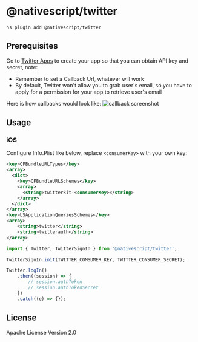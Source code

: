 # @nativescript/twitter

```cli
ns plugin add @nativescript/twitter
```

## Prerequisites

Go to [Twitter Apps](https://apps.twitter.com/) to create your app so that you can obtain API key and secret, note:

- Remember to set a Callback Url, whatever will work
- By default, Twitter won't allow you to grab user's email, so you have to apply for a permission for your app to retrieve user's email

Here is how callbacks would look like:
![callback screenshot](https://github.com/NativeScript/plugins/raw/main/packages/twitter/assets/images/callback.png)

## Usage

### iOS

Configure Info.Plist like below, replace `<consumerKey>` with your own key:

```xml
<key>CFBundleURLTypes</key>
<array>
  <dict>
    <key>CFBundleURLSchemes</key>
    <array>
      <string>twitterkit-<consumerKey></string>
    </array>
  </dict>
</array>
<key>LSApplicationQueriesSchemes</key>
<array>
    <string>twitter</string>
    <string>twitterauth</string>
</array>
```

```ts
import { Twitter, TwitterSignIn } from '@nativescript/twitter';

TwitterSignIn.init(TWITTER_COMSUMER_KEY, TWITTER_CONSUMER_SECRET);

Twitter.logIn()
	.then((session) => {
		// session.authToken
		// session.authTokenSecret
	})
	.catch((e) => {});
```

## License

Apache License Version 2.0
